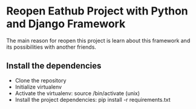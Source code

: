 # Reopen Eathub Project with Python and Django Framework

The main reason for reopen this project is learn about this framework and
its possibilities with another friends.

## Install the dependencies
* Clone the repository
* Initialize virtualenv
* Activate the virtualenv: source /bin/activate (unix)
* Install the project dependencies: pip install -r requirements.txt
